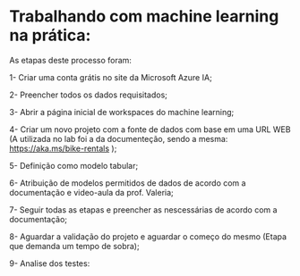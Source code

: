
# Trabalhando com machine learning na prática:

As etapas deste processo foram: 

1- Criar uma conta grátis no site da Microsoft Azure IA;

2- Preencher todos os dados requisitados;

3- Abrir a página inicial de workspaces do machine learning;

4- Criar um novo projeto com a fonte de dados com base em uma URL WEB (A utilizada no lab foi a da documenteção, sendo a mesma: https://aka.ms/bike-rentals );

5- Definição como modelo tabular;

6- Atribuição de modelos permitidos de dados de acordo com a documentação e video-aula da prof. Valeria;

7- Seguir todas as etapas e preencher as nescessárias de acordo com a documentação;

8- Aguardar a validação do projeto e aguardar o começo do mesmo (Etapa que demanda um tempo de sobra);

9- Analise dos testes: 

